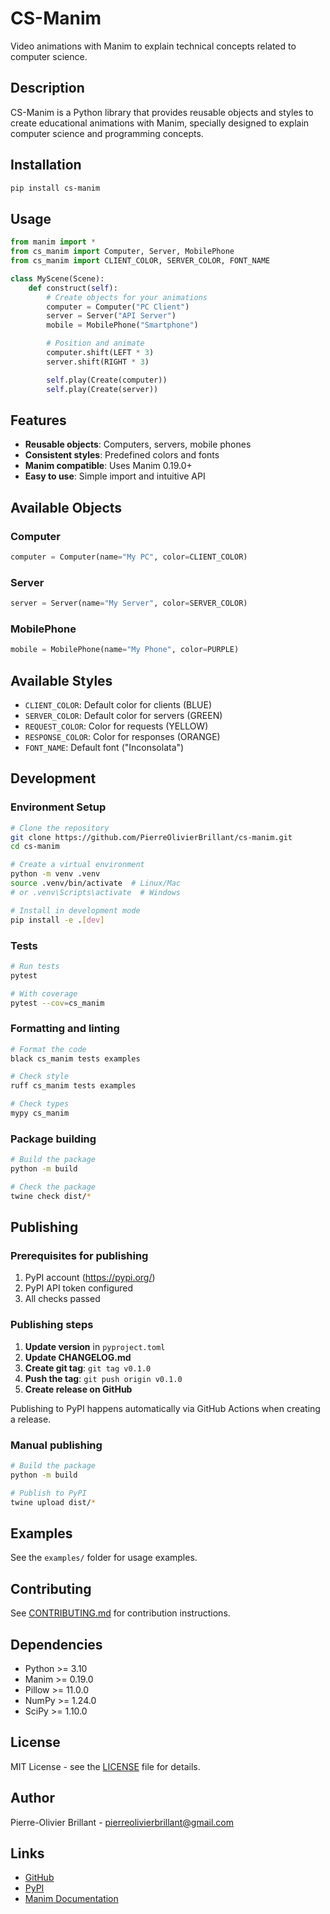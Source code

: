 # CS-Manim

Video animations with Manim to explain technical concepts related to computer science.

## Description

CS-Manim is a Python library that provides reusable objects and styles to create educational animations with Manim, specially designed to explain computer science and programming concepts.

## Installation

```bash
pip install cs-manim
```

## Usage

```python
from manim import *
from cs_manim import Computer, Server, MobilePhone
from cs_manim import CLIENT_COLOR, SERVER_COLOR, FONT_NAME

class MyScene(Scene):
    def construct(self):
        # Create objects for your animations
        computer = Computer("PC Client")
        server = Server("API Server")
        mobile = MobilePhone("Smartphone")

        # Position and animate
        computer.shift(LEFT * 3)
        server.shift(RIGHT * 3)

        self.play(Create(computer))
        self.play(Create(server))
```

## Features

- **Reusable objects**: Computers, servers, mobile phones
- **Consistent styles**: Predefined colors and fonts
- **Manim compatible**: Uses Manim 0.19.0+
- **Easy to use**: Simple import and intuitive API

## Available Objects

### Computer

```python
computer = Computer(name="My PC", color=CLIENT_COLOR)
```

### Server

```python
server = Server(name="My Server", color=SERVER_COLOR)
```

### MobilePhone

```python
mobile = MobilePhone(name="My Phone", color=PURPLE)
```

## Available Styles

- `CLIENT_COLOR`: Default color for clients (BLUE)
- `SERVER_COLOR`: Default color for servers (GREEN)
- `REQUEST_COLOR`: Color for requests (YELLOW)
- `RESPONSE_COLOR`: Color for responses (ORANGE)
- `FONT_NAME`: Default font ("Inconsolata")

## Development

### Environment Setup

```bash
# Clone the repository
git clone https://github.com/PierreOlivierBrillant/cs-manim.git
cd cs-manim

# Create a virtual environment
python -m venv .venv
source .venv/bin/activate  # Linux/Mac
# or .venv\Scripts\activate  # Windows

# Install in development mode
pip install -e .[dev]
```

### Tests

```bash
# Run tests
pytest

# With coverage
pytest --cov=cs_manim
```

### Formatting and linting

```bash
# Format the code
black cs_manim tests examples

# Check style
ruff cs_manim tests examples

# Check types
mypy cs_manim
```

### Package building

```bash
# Build the package
python -m build

# Check the package
twine check dist/*
```

## Publishing

### Prerequisites for publishing

1. PyPI account (https://pypi.org/)
2. PyPI API token configured
3. All checks passed

### Publishing steps

1. **Update version** in `pyproject.toml`
2. **Update CHANGELOG.md**
3. **Create git tag**: `git tag v0.1.0`
4. **Push the tag**: `git push origin v0.1.0`
5. **Create release on GitHub**

Publishing to PyPI happens automatically via GitHub Actions when creating a release.

### Manual publishing

```bash
# Build the package
python -m build

# Publish to PyPI
twine upload dist/*
```

## Examples

See the `examples/` folder for usage examples.

## Contributing

See [CONTRIBUTING.md](CONTRIBUTING.md) for contribution instructions.

## Dependencies

- Python >= 3.10
- Manim >= 0.19.0
- Pillow >= 11.0.0
- NumPy >= 1.24.0
- SciPy >= 1.10.0

## License

MIT License - see the [LICENSE](LICENSE) file for details.

## Author

Pierre-Olivier Brillant - pierreolivierbrillant@gmail.com

## Links

- [GitHub](https://github.com/PierreOlivierBrillant/cs-manim)
- [PyPI](https://pypi.org/project/cs-manim/)
- [Manim Documentation](https://docs.manim.community/)
